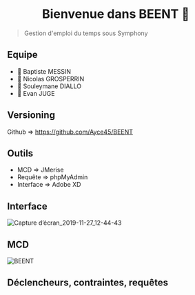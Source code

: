 <h1 align="center">Bienvenue dans BEENT 👋</h1>

> Gestion d'emploi du temps sous Symphony

## Equipe
 - 👤 Baptiste MESSIN 
 - 👤 Nicolas GROSPERRIN 
 - 👤 Souleymane DIALLO
  - 👤 Evan JUGE

## Versioning
Github => https://github.com/Ayce45/BEENT

## Outils
 - MCD => JMerise 
 - Requête => phpMyAdmin 
 - Interface => Adobe XD

## Interface
![Capture d’écran_2019-11-27_12-44-43](https://user-images.githubusercontent.com/32338891/69720804-b95aae00-1113-11ea-827b-029cca20cc23.png)

## MCD
![BEENT](https://user-images.githubusercontent.com/32338891/69720740-992aef00-1113-11ea-8c90-cfbc43f2008a.png)

## Déclencheurs, contraintes, requêtes
